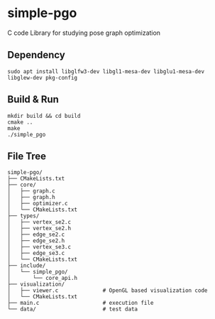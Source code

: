 # simple-pgo
C code Library for studying pose graph optimization

## Dependency
```
sudo apt install libglfw3-dev libgl1-mesa-dev libglu1-mesa-dev libglew-dev pkg-config
```
## Build & Run
```
mkdir build && cd build
cmake ..
make
./simple_pgo
```

## File Tree
```
simple-pgo/
├── CMakeLists.txt
├── core/
│   ├── graph.c
│   ├── graph.h
│   ├── optimizer.c
│   └── CMakeLists.txt
├── types/
│   ├── vertex_se2.c
│   ├── vertex_se2.h
│   ├── edge_se2.c
│   ├── edge_se2.h
│   ├── vertex_se3.c
│   ├── edge_se3.c
│   └── CMakeLists.txt
├── include/
│   └── simple_pgo/
│       └── core_api.h
├── visualization/
│   ├── viewer.c              # OpenGL based visualization code
│   └── CMakeLists.txt
├── main.c                    # execution file
└── data/                     # test data
```
